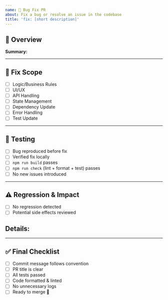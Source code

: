 ```yaml
---
name: 🐛 Bug Fix PR
about: Fix a bug or resolve an issue in the codebase
title: 'fix: [short description]'
---
```


## 🐛 Overview

**Summary:**

---

## 🔧 Fix Scope

- [ ] Logic/Business Rules
- [ ] UI/UX
- [ ] API Handling
- [ ] State Management
- [ ] Dependency Update
- [ ] Error Handling
- [ ] Test Update

---

## 🧪 Testing

- [ ] Bug reproduced before fix
- [ ] Verified fix locally
- [ ] `npm run build` passes
- [ ] `npm run check` (lint + format + test) passes
- [ ] No new issues introduced

---

## ⚠️ Regression & Impact

- [ ] No regression detected
- [ ] Potential side effects reviewed

## **Details:**

---

## ✅ Final Checklist

- [ ] Commit message follows convention
- [ ] PR title is clear
- [ ] All tests passed
- [ ] Code formatted & linted
- [ ] No unnecessary logs
- [ ] Ready to merge 🚀

